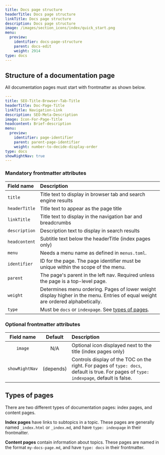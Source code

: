 ```yaml
---
title: Docs page structure
headerTitle: Docs page structure
linkTitle: Docs page structure
description: Docs page structure
image: /images/section_icons/index/quick_start.png
menu:
  preview:
    identifier: docs-page-structure
    parent: docs-edit
    weight: 2914
type: docs
---
```


## Structure of a documentation page

All documentation pages must start with frontmatter as shown below.

```yaml
---
title: SEO-Title-Browser-Tab-Title
headerTitle: Doc-Page-Title
linkTitle: Navigation-Link
description: SEO-Meta-Description
image: Icon-For-Page-Title
headcontent: Brief-description
menu:
  preview:
    identifier: page-identifier
    parent: parent-page-identifier
    weight: number-to-decide-display-order
type: docs
showRightNav: true
---
```

### Mandatory frontmatter attributes

| Field name | Description |
| :--------- | :---------- |
| `title` | Title text to display in browser tab and search engine results |
| `headerTitle` | Title text to appear as the page title |
| `linkTitle` | Title text to display in the navigation bar and breadcrumbs |
| `description` | Description text to display in search results |
| `headcontent` | Subtitle text below the headerTitle (index pages only) |
| `menu` | Needs a menu name as defined in `menus.toml`. |
| `identifier` | ID for the page. The page identifier must be unique within the scope of the menu. |
| `parent` | The page's parent in the left nav. Required unless the page is a top-level page. |
| `weight` | Determines menu ordering. Pages of lower weight display higher in the menu. Entries of equal weight are ordered alphabetically. |
| `type` | Must be `docs` or `indexpage`. See [types of pages](#types-of-pages). |

### Optional frontmatter attributes

| Field name | Default | Description |
| :--------: | :-----: | :---------- |
| `image` | N/A | Optional icon displayed next to the title (index pages only) |
| `showRightNav` | (depends) | Controls display of the TOC on the right. For pages of `type: docs`, default is true. For pages of `type: indexpage`, default is false. |

## Types of pages

There are two different types of documentation pages: index pages, and content pages.

**Index pages** have links to subtopics in a topic. These pages are generally named `_index.html` or `_index.md`, and have `type: indexpage` in their frontmatter.

**Content pages** contain information about topics. These pages are named in the format `my-docs-page.md`, and have `type: docs` in their frontmatter.
